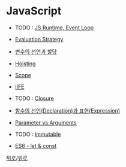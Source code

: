 # JavaScript

* TODO : [JS Runtime, Event Loop](https://github.com/SeongYongLee/TIL/tree/main/JavaScript/JS-Runtime-Event-Loop)

* [Evaluation Strategy](https://github.com/SeongYongLee/TIL/tree/main/JavaScript/Evaluation-Strategy)

* [변수의 선언과 할당](https://github.com/SeongYongLee/TIL/tree/main/JavaScript/변수의-선언과-할당)

* [Hoisting](https://github.com/SeongYongLee/TIL/tree/main/JavaScript/Hoisting)

* [Scope](https://github.com/SeongYongLee/TIL/tree/main/JavaScript/Scope)

* [IIFE](https://github.com/SeongYongLee/TIL/tree/main/JavaScript/IIFE)

* TODO : [Closure](https://github.com/SeongYongLee/TIL/tree/main/JavaScript/Closure)

* [함수의 선언(Declaration)과 표현(Expression)](https://github.com/SeongYongLee/TIL/tree/main/JavaScript/함수의-선언(Declaration)과-표현(Expression))

* [Parameter vs Arguments](https://github.com/SeongYongLee/TIL/tree/main/JavaScript/Parameter-vs-Arguments)

* TODO : [Immutable](https://github.com/SeongYongLee/TIL/tree/main/JavaScript/Immutable)

* [ES6 - let & const](https://github.com/SeongYongLee/TIL/tree/main/JavaScript/ES6-let-&-const)

[뒤로](https://github.com/SeongYongLee/TIL/tree/main)/[위로](#javascript)